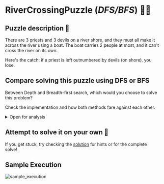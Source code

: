 # RiverCrossingPuzzle (*DFS/BFS*) 🚣‍♀

## Puzzle description 🛶

There are 3 priests and 3 devils on a river shore, and they must all make it across the river using a boat. The boat
carries 2 people at most, and it can't cross the river on its own.

Here's the catch: if a priest is left outnumbered by devils (on shore), you lose.

## Compare solving this puzzle using DFS or BFS

Between Depth and Breadth-first search, which would you choose to solve this problem?

Check the implementation and how both methods fare against each other.

<details>
  <summary>Open for analysis</summary>

### DFS

Depth-first Search iterates the decision tree using a **Stack** - Last In First Out (LIFO)

Reaches the deeper elements in the decision tree faster. Since in this puzzle we have to get to an end state deep(ish)
in the decision tree, this method is preferred.

### BFS

Breadth-first Search iterates the decision tree using a **Queue** - First In First Out (FIFO)

Takes a long time reaching the deeper nodes in the decision tree because it searches all nodes in a given level before
moving on to the next one. The fastest solution to this puzzle isn't located in the first levels of the decision tree,
this method is worse.

<p align="center">
  <img src="/output/queue_size_over_time.png"  alt="Queue size over time graph"/>
</p>

</details>

## Attempt to solve it on your own 🤔

If you get stuck, try checking the [solution](solution) for hints or for the complete solve!

## Sample Execution

![sample_execution](https://user-images.githubusercontent.com/48687163/163045433-feba1a8c-043a-4b8a-9ae6-026cebcc366d.gif)
